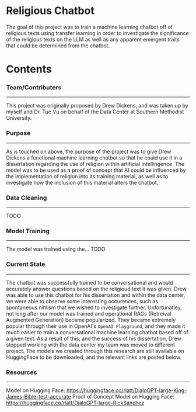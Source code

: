 # Religious Chatbot
The goal of this project was to train a machine learning chatbot off of religious texts using transfer learning in order to investigate the significance of the religious texts on the LLM as well as any apparent emergent traits that could be determined from the chatbot.

# Contents

### Team/Contributers
---

This project was originally proposed by Drew Dickens, and was taken up by myself and Dr. Tue Vu on behalf of the Data Center at Southern Methodist University. 

### Purpose
---

As is touched on above, the purpose of the project was to give Drew Dickens a functional machine learning chatbot so that he could use it in a dissertation regarding the use of religion within artificial intellingence. The model was to be used as a proof of concept that AI could be influenced by the implementation of religion into its training material, as well as to investigate how the inclusion of this material alters the chatbot.

### Data Cleaning
---

TODO

### Model Training
---

The model was trained using the... TODO

### Current State
---

The chatbot was successfully trained to be conversational and would accurately answer questions based on the religioud text it was given. Drew was able to use this chatbot for his dissertation and within the data center, we were able to observe some interesting occurences, such as spontaneous nihlism that we wished to investigate further. Unfortunatley, not long after our model was trained and operational RAGs (Retreival Augmented Generation) became popularized. They became extremely popular through their use in OpenAI's `OpenAI Playground`, and they made it much easier to train a conversational machine learning chatbot based off of a given text. As a result of this, and the success of his dissertation, Drew stopped working with the data center my team was moved to different project. The models we created through this research are still available on HuggingFace to be downloaded, and the relevant links are posted below.

### Resources
---

Model on Hugging Face: https://huggingface.co/rlatt/DialoGPT-large-King-James-Bible-test-accurate
Proof of Concept Model on Hugging Face: https://huggingface.co/rlatt/DialoGPT-large-RickSanchez






